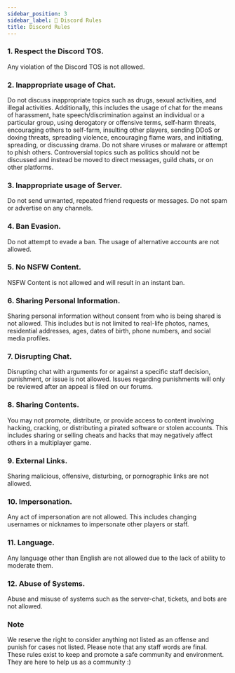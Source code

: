 ```yaml
---
sidebar_position: 3
sidebar_label: 💬 Discord Rules
title: Discord Rules
---
```


### 1. Respect the Discord TOS.
Any violation of the Discord TOS is not allowed.

### 2. Inappropriate usage of Chat.
Do not discuss inappropriate topics such as drugs, sexual activities, and illegal activities. Additionally, this includes the usage of chat for the means of harassment, hate speech/discrimination against an individual or a particular group, using derogatory or offensive terms, self-harm threats, encouraging others to self-farm, insulting other players, sending DDoS or doxing threats, spreading violence, encouraging flame wars, and initiating, spreading, or discussing drama. Do not share viruses or malware or attempt to phish others. Controversial topics such as politics should not be discussed and instead be moved to direct messages, guild chats, or on other platforms.

### 3. Inappropriate usage of Server.
Do not send unwanted, repeated friend requests or messages. Do not spam or advertise on any channels.

### 4. Ban Evasion.
Do not attempt to evade a ban. The usage of alternative accounts are not allowed.

### 5. No NSFW Content.
NSFW Content is not allowed and will result in an instant ban.

### 6. Sharing Personal Information.
Sharing personal information without consent from who is being shared is not allowed. This includes but is not limited to real-life photos, names, residential addresses, ages, dates of birth, phone numbers, and social media profiles.

### 7. Disrupting Chat.
Disrupting chat with arguments for or against a specific staff decision, punishment, or issue is not allowed. Issues regarding punishments will only be reviewed after an appeal is filed on our forums.

### 8. Sharing Contents.
You may not promote, distribute, or provide access to content involving hacking, cracking, or distributing a pirated software or stolen accounts. This includes sharing or selling cheats and hacks that may negatively affect others in a multiplayer game.

### 9. External Links.
Sharing malicious, offensive, disturbing, or pornographic links are not allowed.

### 10. Impersonation.
Any act of impersonation are not allowed. This includes changing usernames or nicknames to impersonate other players or staff.

### 11. Language.
Any language other than English are not allowed due to the lack of ability to moderate them.

### 12. Abuse of Systems.
Abuse and misuse of systems such as the server-chat, tickets, and bots are not allowed.

### Note
We reserve the right to consider anything not listed as an offense and punish for cases not listed. Please note that any staff words are final. <br />
These rules exist to keep and promote a safe community and environment. They are here to help us as a community :) <br />
